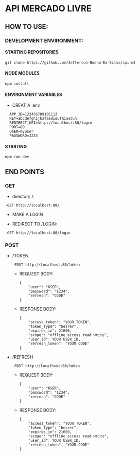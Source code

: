 # API MERCADO LIVRE

## HOW TO USE:

### DEVELOPMENT ENVIRONMENT:

#### STARTING REPOSITORIES
```
git clone https://github.com/Jefferson-Bueno-Da-Silva/api-ml
```
#### NODE MODULES
```
npm install
``` 
#### ENVIRONMENT VARIABLES
- CREAT A .env
```
  APP_ID=123456789101112
  KEY=abcdefghijkafasdioufhiasduh
  REDIRECT_URI=http://localhost:80/login
  PORT=80
  USER=myuser
  PASSWORD=1234
```
#### STARTING
```
npm run dev
```
## END POINTS
### GET

- directory /:
```
-GET http://localhost:80/
```
- MAKE A LOGIN

- REDIRECT TO /LOGIN:
```
-GET http://localhost:80/login
```

### POST
- /TOKEN
    ```
    -POST http://localhost:80/token
    ```
  - REQUEST BODY:
    ```
    {
        "user": "USER",
        "password": "1234",
        "refresh": "CODE"
    }
    ```
  - RESPONSE BODY:
    ```
    {
        "access_token": "YOUR TOKEN",
        "token_type": "bearer",
        "expires_in": 21600,
        "scope": "offline_access read write",
        "user_id": YOUR USER_ID,
        "refresh_token": "YOUR CODE"
    }
    ```
- /REFRESH
  ```
  -POST http://localhost:80/token
  ```
  - REQUEST BODY:
    ```
    {
        "user": "USER",
        "password": "1234",
        "refresh": "CODE"
    }
    ```
  - RESPONSE BODY:
    ```
    {
        "access_token": "YOUR TOKEN",
        "token_type": "bearer",
        "expires_in": 21600,
        "scope": "offline_access read write",
        "user_id": YOUR USER_ID,
        "refresh_token": "YOUR CODE"
    }
    ```







